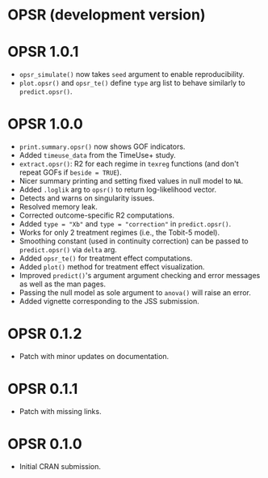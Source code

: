 # OPSR (development version)

# OPSR 1.0.1

* `opsr_simulate()` now takes `seed` argument to enable reproducibility.
* `plot.opsr()` and `opsr_te()` define `type` arg list to behave similarly to `predict.opsr()`.

# OPSR 1.0.0

* `print.summary.opsr()` now shows GOF indicators.
* Added `timeuse_data` from the TimeUse+ study.
* `extract.opsr()`: R2 for each regime in `texreg` functions (and don't repeat GOFs if `beside = TRUE`).
* Nicer summary printing and setting fixed values in null model to `NA`.
* Added `.loglik` arg to `opsr()` to return log-likelihood vector.
* Detects and warns on singularity issues.
* Resolved memory leak.
* Corrected outcome-specific R2 computations.
* Added `type = "Xb"` and `type = "correction"` in `predict.opsr()`.
* Works for only 2 treatment regimes (i.e., the Tobit-5 model).
* Smoothing constant (used in continuity correction) can be passed to `predict.opsr()` via `delta` arg.
* Added `opsr_te()` for treatment effect computations.
* Added `plot()` method for treatment effect visualization.
* Improved `predict()`'s argument argument checking and error messages as well as the man pages.
* Passing the null model as sole argument to `anova()` will raise an error.
* Added vignette corresponding to the JSS submission.

# OPSR 0.1.2

* Patch with minor updates on documentation.

# OPSR 0.1.1

* Patch with missing links.

# OPSR 0.1.0

* Initial CRAN submission.
